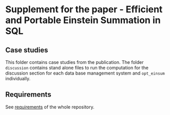# Supplement for the paper - Efficient and Portable Einstein Summation in SQL

## Case studies
This folder contains case studies from the publication. The folder `discussion` contains stand alone files
to run the computation for the discussion section for each data base management system and `opt_einsum` 
individually.

## Requirements
See [requirements](../README.md#Requirements) of the whole repository.